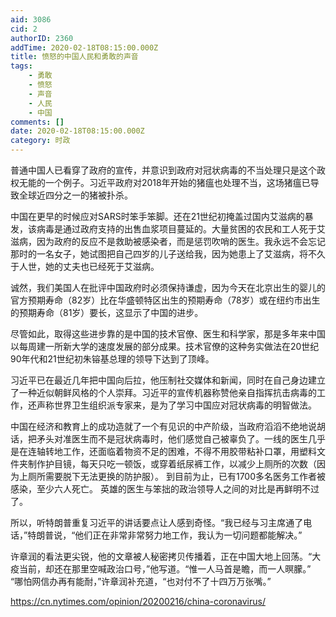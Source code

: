 ```yaml
---
aid: 3086
cid: 2
authorID: 2360
addTime: 2020-02-18T08:15:00.000Z
title: 愤怒的中国人民和勇敢的声音
tags:
    - 勇敢
    - 愤怒
    - 声音
    - 人民
    - 中国
comments: []
date: 2020-02-18T08:15:00.000Z
category: 时政
---
```


普通中国人已看穿了政府的宣传，并意识到政府对冠状病毒的不当处理只是这个政权无能的一个例子。习近平政府对2018年开始的猪瘟也处理不当，这场猪瘟已导致全球近四分之一的猪被扑杀。

中国在更早的时候应对SARS时笨手笨脚。还在21世纪初掩盖过国内艾滋病的暴发，该病毒是通过政府支持的出售血浆项目蔓延的。大量贫困的农民和工人死于艾滋病，因为政府的反应不是救助被感染者，而是惩罚吹哨的医生。我永远不会忘记那时的一名女子，她试图把自己四岁的儿子送给我，因为她患上了艾滋病，将不久于人世，她的丈夫也已经死于艾滋病。

诚然，我们美国人在批评中国政府时必须保持谦虚，因为今天在北京出生的婴儿的官方预期寿命（82岁）比在华盛顿特区出生的预期寿命（78岁）或在纽约市出生的预期寿命（81岁）要长，这显示了中国的进步。

尽管如此，取得这些进步靠的是中国的技术官僚、医生和科学家，那是多年来中国以每周建一所新大学的速度发展的部分成果。技术官僚的这种务实做法在20世纪90年代和21世纪初朱镕基总理的领导下达到了顶峰。

习近平已在最近几年把中国向后拉，他压制社交媒体和新闻，同时在自己身边建立了一种近似朝鲜风格的个人崇拜。习近平的宣传机器称赞他亲自指挥抗击病毒的工作，还声称世界卫生组织派专家来，是为了学习中国应对冠状病毒的明智做法。

中国在经济和教育上的成功造就了一个有见识的中产阶级，当政府滔滔不绝地说胡话，把矛头对准医生而不是冠状病毒时，他们感觉自己被辜负了。一线的医生几乎是在连轴转地工作，还面临着物资不足的困难，不得不用胶带粘补口罩，用塑料文件夹制作护目镜，每天只吃一顿饭，或穿着纸尿裤工作，以减少上厕所的次数（因为上厕所需要脱下无法更换的防护服）。 到目前为止，已有1700多名医务工作者被感染，至少六人死亡。 英雄的医生与笨拙的政治领导人之间的对比是再鲜明不过了。

所以，听特朗普重复习近平的讲话要点让人感到奇怪。“我已经与习主席通了电话，”特朗普说，“他们正在非常非常努力地工作，我认为一切问题都能解决。”

许章润的看法更尖锐，他的文章被人秘密拷贝传播着，正在中国大地上回荡。“大疫当前，却还在那里空喊政治口号，”他写道。“惟一人马首是瞻，而一人暝朦。” “哪怕网信办再有能耐，”许章润补充道，“也对付不了十四万万张嘴。”

https://cn.nytimes.com/opinion/20200216/china-coronavirus/
